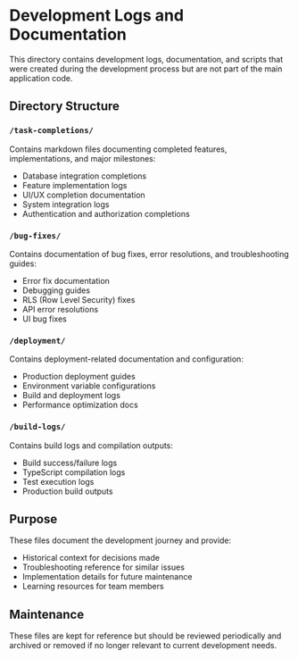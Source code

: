 # Development Logs and Documentation

This directory contains development logs, documentation, and scripts that were created during the development process but are not part of the main application code.

## Directory Structure

### `/task-completions/`
Contains markdown files documenting completed features, implementations, and major milestones:
- Database integration completions
- Feature implementation logs  
- UI/UX completion documentation
- System integration logs
- Authentication and authorization completions

### `/bug-fixes/`
Contains documentation of bug fixes, error resolutions, and troubleshooting guides:
- Error fix documentation
- Debugging guides
- RLS (Row Level Security) fixes
- API error resolutions
- UI bug fixes

### `/deployment/`
Contains deployment-related documentation and configuration:
- Production deployment guides
- Environment variable configurations
- Build and deployment logs
- Performance optimization docs

### `/build-logs/`
Contains build logs and compilation outputs:
- Build success/failure logs
- TypeScript compilation logs
- Test execution logs
- Production build outputs

## Purpose

These files document the development journey and provide:
- Historical context for decisions made
- Troubleshooting reference for similar issues
- Implementation details for future maintenance
- Learning resources for team members

## Maintenance

These files are kept for reference but should be reviewed periodically and archived or removed if no longer relevant to current development needs.
